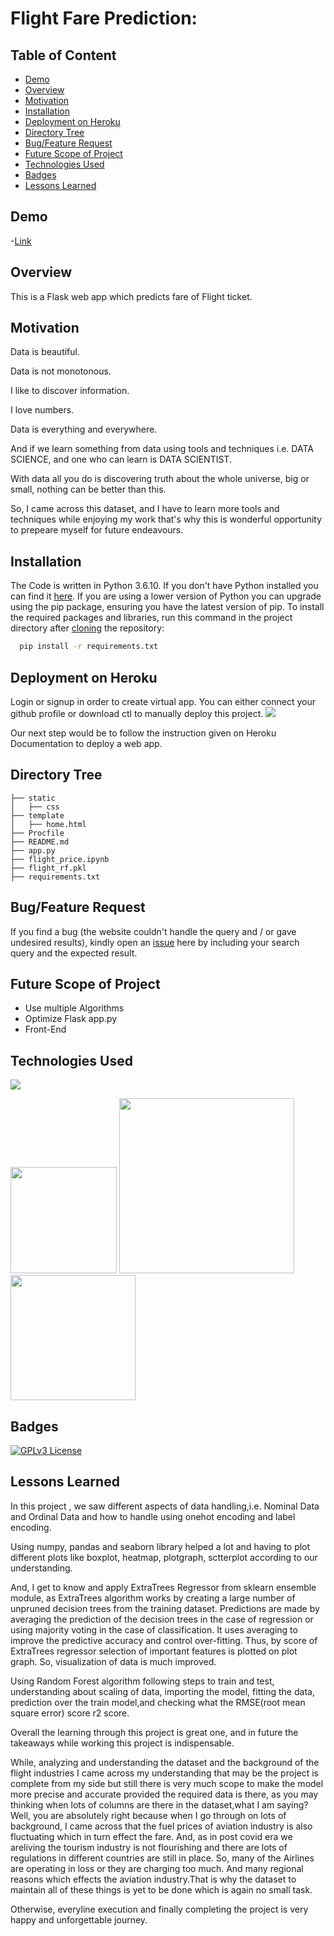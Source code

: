 # Flight Fare Prediction:




## Table of Content

 - [Demo]()
 - [Overview]()
 - [Motivation]()
 - [Installation]()
 - [Deployment on Heroku]()
 - [Directory Tree]()
 - [Bug/Feature Request]()
 - [Future Scope of Project]()
 - [Technologies Used]()
 - [Badges]()
 - [Lessons Learned]()

## Demo

-[Link](https://flightfare100predict.herokuapp.com/)
## Overview

This is a Flask web app which predicts fare of Flight ticket.
## Motivation

Data is beautiful.

Data is not monotonous.

I like to discover information.

I love numbers.

Data is everything and everywhere.

And if we learn something from data using tools and techniques i.e. DATA SCIENCE, and one who can learn is DATA SCIENTIST.

With data all you do is discovering truth about the whole universe, big or small, nothing can be better than this.

So, I came across this dataset, and I have to learn more tools and techniques while enjoying my work that's why this is wonderful opportunity to prepeare myself for future endeavours.
## Installation

The Code is written in Python 3.6.10. If you don't have Python installed you can find it [here](https://www.jetbrains.com/pycharm/download/#section=windows). If you are using a lower version of Python you can upgrade using the pip package, ensuring you have the latest version of pip. To install the required packages and libraries, run this command in the project directory after [cloning]() the repository:

```bash
  pip install -r requirements.txt
```

## Deployment on Heroku

Login or signup in order to create virtual app. You can either connect your github profile or download ctl to manually deploy this project.
[![](https://i.imgur.com/dKmlpqX.png)](https://heroku.com)


Our next step would be to follow the instruction given on Heroku Documentation to deploy a web app.

## Directory Tree 
```
├── static 
│   ├── css
├── template
│   ├── home.html
├── Procfile
├── README.md
├── app.py
├── flight_price.ipynb
├── flight_rf.pkl
├── requirements.txt
```
## Bug/Feature Request

If you find a bug (the website couldn't handle the query and / or gave undesired results), kindly open an [issue]() here by including your search query and the expected result.
## Future Scope of Project

- Use multiple Algorithms
- Optimize Flask app.py
- Front-End

## Technologies Used

![](https://forthebadge.com/images/badges/made-with-python.svg)

[<img target="_blank" src="https://flask.palletsprojects.com/en/1.1.x/_images/flask-logo.png" width=170>](https://flask.palletsprojects.com/en/1.1.x/) [<img target="_blank" src="https://number1.co.za/wp-content/uploads/2017/10/gunicorn_logo-300x85.png" width=280>](https://gunicorn.org) [<img target="_blank" src="https://scikit-learn.org/stable/_static/scikit-learn-logo-small.png" width=200>](https://scikit-learn.org/stable/) 



## Badges



[![GPLv3 License](https://img.shields.io/badge/License-GPL%20v3-yellow.svg)](https://opensource.org/licenses/)


## Lessons Learned

In this project , we saw different aspects of data handling,i.e. Nominal Data and Ordinal Data and how to handle using onehot encoding and label encoding.

Using numpy, pandas and seaborn library helped a lot and having to plot different plots like boxplot, heatmap, plotgraph, sctterplot according to our understanding.

And, I get to know and apply ExtraTrees Regressor from sklearn ensemble module, as ExtraTrees algorithm works by creating a large number of unpruned decision trees from the training dataset. Predictions are made by averaging the prediction of the decision trees in the case of regression or using majority voting in the case of classification.
It uses averaging to improve the predictive accuracy and control over-fitting. Thus, by score of ExtraTrees regressor selection of important features is plotted on plot graph. So, visualization of data is much improved.

Using Random Forest algorithm following steps to train and test, understanding about scaling of data, importing the model, fitting the data, prediction over the train model,and checking what the RMSE(root mean square error) score r2 score.

Overall the learning through this project is great one, and in future the takeaways while working this project is indispensable.

While, analyzing and understanding the dataset and the background of the flight industries I came across my understanding that may be the project is complete from my side but still there is very much scope to make the model more precise and accurate provided the required data is there, as you may thinking when lots of columns are there in the dataset,what 
I am saying? Well, you are absolutely right because when I go through on lots of background, I came across that the fuel prices of aviation industry is also fluctuating which in turn effect the fare. And, as in post covid era we areliving the tourism industry is not flourishing and there are lots of regulations in different countries are still in place. So, 
many of the Airlines are operating in loss or they are charging too much. And many regional reasons which effects the aviation industry.That is why the dataset to maintain all of these things is yet to be done which is again no small task.

Otherwise, everyline execution and finally completing the project is very happy and unforgettable journey.

